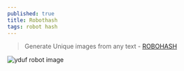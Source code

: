 ```yaml
---
published: true
title: Robothash
tags: robot hash
---
```

> Generate Unique images from any text - [ROBOHASH](https://robohash.org/)

![yduf robot image](https://robohash.org/yduf)
